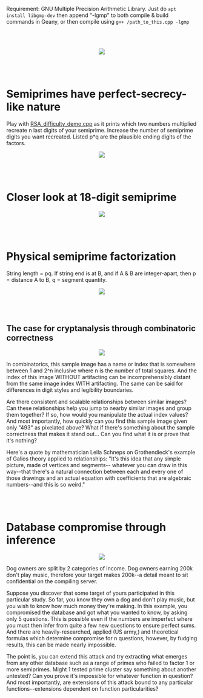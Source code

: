 Requirement: GNU Multiple Precision Arithmetic Library.
Just do ```apt install libgmp-dev``` then append "-lgmp" to both compile & build
commands in Geany, or then compile using ```g++ /path_to_this.cpp -lgmp```

<br>
<br>

<p align="center">
  <img src="https://raw.githubusercontent.com/compromise-evident/tryRSA/main/Other/Terminal_f85d6d0899f04a8861d2a3643c972e5f.png">
</p>

<br>
<br>

# Semiprimes have perfect-secrecy-like nature

Play with [RSA_difficulty_demo.cpp](https://github.com/compromise-evident/tryRSA/blob/main/Other/Factorization_theory/RSA_difficulty_demo.cpp#L33)
as it prints which two numbers multiplied recreate n last digits of your semiprime.
Increase the number of semiprime digits you want recreated. Listed p*q
are the plausible ending digits of the factors.

<p align="center">
  <img src="https://raw.githubusercontent.com/compromise-evident/tryRSA/main/Other/Factorization_theory/Terminal_6119bb0725fc8e02cae4bdf4578296cb1d0360daa24db8256e32db2042f180d7.png">
</p>

<br>
<br>

# Closer look at 18-digit semiprime

<p align="center">
  <img src="https://raw.githubusercontent.com/compromise-evident/tryRSA/main/Other/Factorization_theory/Closer_look_at_18-digit_semiprime_840a1c7c2325b815413b269b7635c43a0442b48a6f7eb8ff23e460b7e023dee3.png">
</p>

<br>
<br>

# Physical semiprime factorization

String length = pq. If string end is at B, and if A & B are integer-apart, then p = distance A to B, q = segment quantity.

<p align="center">
  <img src="https://raw.githubusercontent.com/compromise-evident/tryRSA/main/Other/Factorization_theory/String_folding_279cdc202129ed49fb5e4a27af50c18f5a1dc8af793d5d6dff7d3e0d8332155e.png">
</p>

<br>
<br>

## The case for cryptanalysis through combinatoric correctness

<p align="center">
  <img src="https://raw.githubusercontent.com/compromise-evident/tryRSA/main/Other/Factorization_theory/Combinatoric_correctness.png">
</p>

In combinatorics, this sample image has a name or index
that is somewhere between 1 and 2^n inclusive where n
is the number of total squares. And the index of this
image WITHOUT artifacting can be incomprehensibly distant
from the same image index WITH artifacting.
The same can be said for differences in digit styles and legibility boundaries.

Are there consistent and scalable relationships between
similar images? Can these relationships help you jump to
nearby similar images and group them together?
If so, how would you manipulate the actual index values?
And most importantly, how quickly can you find this
sample image given only "493" as pixelated above?
What if there's something about the sample correctness
that makes it stand out... Can you find what it is
or prove that it's nothing?

Here's a quote by mathematician Leila Schneps
on Grothendieck's example of Galios theory applied to relationships:
"It's this idea that any simple picture, made of vertices and segments--
whatever you can draw in this way--that there's a natural connection
between each and every one of those drawings
and an actual equation with coefficients
that are algebraic numbers--and this is so weird."

<br>
<br>

# Database compromise through inference

<p align="center">
  <img src="https://raw.githubusercontent.com/compromise-evident/tryRSA/main/Other/Factorization_theory/Database_compromise_through_inference.png">
</p>

Dog owners are split by 2 categories of income.
Dog owners earning 200k don't play music,
therefore your target makes 200k--a detail meant to sit
confidential on the compiling server.

Suppose you discover that some target of yours participated
in this particular study. So far, you know they own a dog
and don't play music, but you wish to know how much money they're making.
In this example, you compromised the database and got what you wanted to know,
by asking only 5 questions. This is possible even if
the numbers are imperfect where you must then infer from
quite a few new questions to ensure perfect sums.
And there are heavily-researched, applied (US army,)
and theoretical formulas which determine compromise for n questions,
however, by fudging results, this can be made nearly impossible.

The point is, you can extend this attack and try extracting
what emerges from any other database such as a range of primes
who failed to factor 1 or more semiprimes.
Might 1 tested prime cluster say something about another untested?
Can you prove it's impossible for whatever function in question?
And most importantly, are extensions of this attack bound
to any particular functions--extensions dependent on function particularities?
